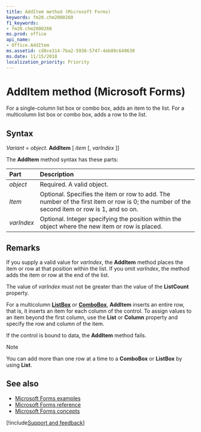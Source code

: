 ```yaml
---
title: AddItem method (Microsoft Forms)
keywords: fm20.chm2000260
f1_keywords:
- fm20.chm2000260
ms.prod: office
api_name:
- Office.AddItem
ms.assetid: cd8ce314-7ba2-5930-5747-4eb89c649630
ms.date: 11/15/2018
localization_priority: Priority
---
```



# AddItem method (Microsoft Forms)

For a single-column list box or combo box, adds an item to the list. For a multicolumn list box or combo box, adds a row to the list.

## Syntax

_Variant_ = _object_. **AddItem** [ _item_ [, _varIndex_ ]]

The **AddItem** method syntax has these parts:

|Part|Description|
|:-----|:-----|
| _object_|Required. A valid object.|
| _Item_|Optional. Specifies the item or row to add. The number of the first item or row is 0; the number of the second item or row is 1, and so on.|
| _varIndex_|Optional. Integer specifying the position within the object where the new item or row is placed.|

## Remarks

If you supply a valid value for _varIndex_, the **AddItem** method places the item or row at that position within the list. If you omit _varIndex_, the method adds the item or row at the end of the list.

The value of _varIndex_ must not be greater than the value of the **ListCount** property.

For a multicolumn **[ListBox](listbox-control.md)** or **[ComboBox](combobox-control.md)**, **AddItem** inserts an entire row, that is, it inserts an item for each column of the control. To assign values to an item beyond the first column, use the **List** or **Column** property and specify the row and column of the item.

If the control is bound to data, the **AddItem** method fails.

> [!NOTE] 
> You can add more than one row at a time to a **ComboBox** or **ListBox** by using **List**.

## See also

- [Microsoft Forms examples](examples-microsoft-forms.md)
- [Microsoft Forms reference](reference-microsoft-forms.md)
- [Microsoft Forms concepts](concepts-microsoft-forms.md)

[!include[Support and feedback](~/includes/feedback-boilerplate.md)]